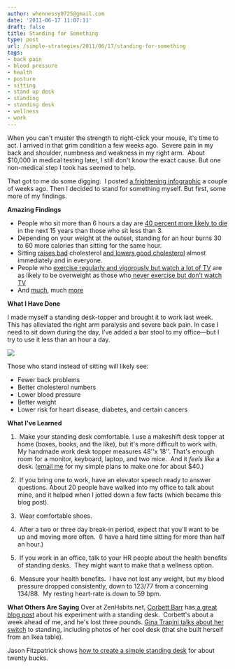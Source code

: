 ```yaml
---
author: whennessy0725@gmail.com
date: '2011-06-17 11:07:11'
draft: false
title: Standing for Something
type: post
url: /simple-strategies/2011/06/17/standing-for-something
tags:
- back pain
- blood pressure
- health
- posture
- sitting
- stand up desk
- standing
- standing desk
- wellness
- work
---
```


When you can't muster the strength to right-click your mouse, it's time to act.
I arrived in that grim condition a few weeks ago.  Severe pain in my back and shoulder, numbness and weakness in my right arm.  About $10,000 in medical testing later, I still don't know the exact cause. But one non-medical step I took has seemed to help.




That got to me do some digging.  I posted [a frightening infographic](http://billhennessy.com/s/people/sitting-is-killing-you/img) a couple of weeks ago. Then I decided to stand for something myself. But first, some more of my findings.




**Amazing Findings**








  * People who sit more than 6 hours a day are [ 40 percent more likely to die](https://webmail.maritz.com/owa/redir.aspx?C=463167ba865543e0b0726986b33e2d6b&URL=http%3a%2f%2fwww.medicalbillingandcoding.org%2fsitting-kills%2f) in the next 15 years than those who sit less than 3.
  * Depending on your weight at the outset, standing for an hour burns 30 to 60 more calories than sitting for the same hour.
  * Sitting [ raises bad](https://webmail.maritz.com/owa/redir.aspx?C=463167ba865543e0b0726986b33e2d6b&URL=http%3a%2f%2fezinearticles.com%2f%3fWhy-Is-Sitting-All-Day-Is-Bad-For-Your-Cholesterol%3f%26id%3d5107348) cholesterol [ and lowers good cholesterol](https://webmail.maritz.com/owa/redir.aspx?C=463167ba865543e0b0726986b33e2d6b&URL=http%3a%2f%2fwww.businessweek.com%2fmagazine%2fcontent%2f10_19%2fb4177071221162.htm) almost immediately and in everyone.
  * People who [ exercise regularly and vigorously but watch a lot of TV](https://webmail.maritz.com/owa/redir.aspx?C=463167ba865543e0b0726986b33e2d6b&URL=http%3a%2f%2fopinionator.blogs.nytimes.com%2f2010%2f02%2f23%2fstand-up-while-you-read-this%2f) are as likely to be overweight as those who[ never exercise but don’t watch TV](https://webmail.maritz.com/owa/redir.aspx?C=463167ba865543e0b0726986b33e2d6b&URL=http%3a%2f%2fwww.sciencedaily.com%2freleases%2f2010%2f07%2f100722102039.htm)
  * And [ much](https://webmail.maritz.com/owa/redir.aspx?C=463167ba865543e0b0726986b33e2d6b&URL=http%3a%2f%2fwww.sciencedaily.com%2freleases%2f2011%2f01%2f110110164736.htm), much [ more](https://webmail.maritz.com/owa/redir.aspx?C=463167ba865543e0b0726986b33e2d6b&URL=http%3a%2f%2fwww.sciencedaily.com%2fvideos%2f2008%2f0610-stand_up_for_your_health.htm)



**What I Have Done**




I made myself a standing desk-topper and brought it to work last week.  This has alleviated the right arm paralysis and severe back pain. In case I need to sit down during the day, I’ve added a bar stool to my office—but I try to use it less than an hour a day.




![](http://s3.amazonaws.com/files.posterous.com/import-gevk/JteuzjzHrkvzrdgjdloHumDhihBFHeFdHzxigtsrEprvjAzHBvIkntlylwyb/media_httphennessysvi_toIfj.jpg.scaled500.jpg?AWSAccessKeyId=AKIAJFZAE65UYRT34AOQ&Expires=1335713778&Signature=%2F9DODGG6JygqG6EwNb3NAFofrlA%3D)





Those who stand instead of sitting will likely see:





  * Fewer back problems
  * Better cholesterol numbers
  * Lower blood pressure
  * Better weight
  * Lower risk for heart disease, diabetes, and certain cancers



**What I've Learned**




1.  Make your standing desk comfortable. I use a makeshift desk topper at home (boxes, books, and the like), but it's more difficult to work with. My handmade work desk topper measures 48''x 18''. That's enough room for a monitor, keyboard, laptop, and two mice.  And it _feels like_ a desk. ([email me](mailto:bill@billhennessy.net) for my simple plans to make one for about $40.)




2.  If you bring one to work, have an elevator speech ready to answer questions. About 20 people have walked into my office to talk about mine, and it helped when I jotted down a few facts (which became this blog post).




3.  Wear comfortable shoes.




4.  After a two or three day break-in period, expect that you'll want to be up and moving more often.  (I have a hard time sitting for more than half an hour.)




5.  If you work in an office, talk to your HR people about the health benefits of standing desks.  They might want to make that a wellness option.




6.  Measure your health benefits.  I have not lost any weight, but my blood pressure dropped consistently, down to 123/77 from a concerning 134/88.  My resting heart-rate is down to 59 bpm.




**What Others Are Saying**
Over at ZenHabits.net, [Corbett Barr](http://www.corbettbarr.com/) has[ a great blog post](http://zenhabits.net/stand/) about his experiment with a standing desk.  Corbett's about a week ahead of me, and he's lost three pounds.
[Gina Trapini talks about her switch](http://smarterware.org/7102/how-and-why-i-switched-to-a-standing-desk) to standing, including photos of her cool desk (that she built herself from an Ikea table).




Jason Fitzpatrick shows [how to create a simple standing desk](http://lifehacker.com/5220094/create-a-simple-standing-desk-for-20) for about twenty bucks.



